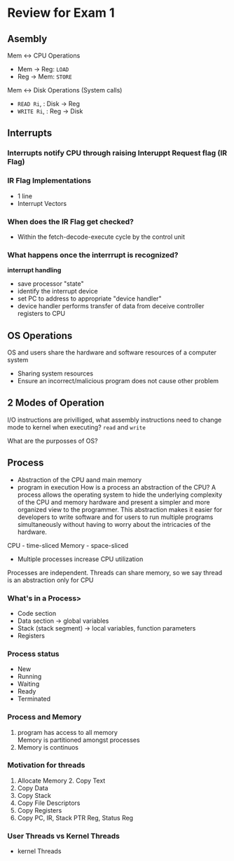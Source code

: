 # Review for Exam 1


## Asembly
Mem <-> CPU Operations <br>
- Mem -> Reg: ```LOAD```
- Reg -> Mem: ```STORE```

Mem <-> Disk Operations (System calls)
- ```READ Ri```, <disk address>: Disk -> Reg 
- ```WRITE Ri```, <disk address>: Reg -> Disk

## Interrupts
### Interrupts notify CPU through raising Interuppt Request flag (IR Flag)
### IR Flag Implementations
- 1 line
- Interrupt Vectors

### When does the IR Flag get checked?
- Within the fetch-decode-execute cycle by the control unit

### What happens once the interrrupt is recognized?
**interrupt handling**
- save processor "state"
- identify the interrupt device
- set PC to address to appropriate "device handler"
- device handler performs transfer of data from deceive controller registers to CPU
 
 ## OS Operations
 OS and users share the hardware and software resources of a computer system
 - Sharing system resources
 - Ensure an incorrect/malicious program does not cause other problem
 
 ## 2 Modes of Operation
 
 I/O instructions are privilliged, what assembly instructions need to change mode to kernel when executing?
```read``` and ```write```

What are the purposses of OS?

## Process
- Abstraction of the CPU aand main memory
- program in execution
How is a process an abstraction of the CPU?
A process allows the operating system to hide the underlying complexity of the CPU and memory hardware and present a simpler 
and more organized view to the programmer. This abstraction makes it easier for developers to write software and for users to
run multiple programs simultaneously without having to worry about the intricacies of the hardware.

CPU - time-sliced
Memory - space-sliced

- Multiple processes increase CPU utilization 

Processes are independent.
Threads can share memory, so we say thread is an abstraction only for CPU

### What's in a Process>
- Code section
- Data section -> global variables
- Stack (stack segment) -> local variables, function parameters
- Registers

### Process status
- New
- Running
- Waiting 
- Ready
- Terminated

### Process and Memory
1. program has access to all memory <br>
Memory is partitioned amongst processes
2. Memory is continuos

### Motivation for threads
1. Allocate Memory 2. Copy Text
3. Copy Data <br>
4. Copy Stack
5. Copy File Descriptors
6. Copy Registers
7. Copy PC, IR, Stack PTR Reg, Status Reg

### User Threads vs Kernel Threads
- kernel Threads




